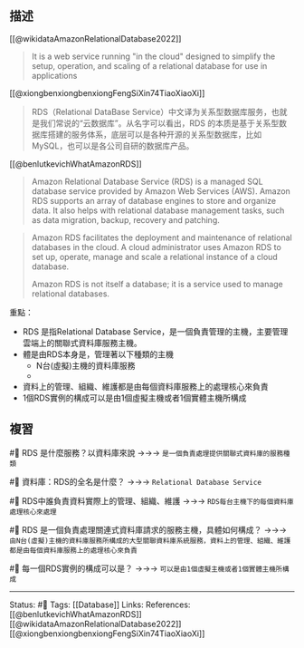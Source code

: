 ## 描述

[[@wikidataAmazonRelationalDatabase2022]]
> It is a web service running "in the cloud" designed to simplify the setup, operation, and scaling of a relational database for use in applications


[[@xiongbenxiongbenxiongFengSiXin74TiaoXiaoXi]]
> RDS（Relational DataBase Service）中文译为关系型数据库服务，也就是我们常说的“云数据库”。从名字可以看出，RDS 的本质是基于关系型数据库搭建的服务体系，底层可以是各种开源的关系型数据库，比如 MySQL，也可以是各公司自研的数据库产品。


[[@benlutkevichWhatAmazonRDS]]
> Amazon Relational Database Service (RDS) is a managed SQL database service provided by Amazon Web Services (AWS). Amazon RDS supports an array of database engines to store and organize data. It also helps with relational database management tasks, such as data migration, backup, recovery and patching.

> Amazon RDS facilitates the deployment and maintenance of relational databases in the cloud. A cloud administrator uses Amazon RDS to set up, operate, manage and scale a relational instance of a cloud database. 
> 
> Amazon RDS is not itself a database; it is a service used to manage relational databases.

重點：
- RDS 是指Relational Database Service，是一個負責管理的主機，主要管理雲端上的關聯式資料庫服務主機。
- 體是由RDS本身是，管理著以下種類的主機
	- N台(虛擬)主機的資料庫服務
	- 
- 資料上的管理、組織、維護都是由每個資料庫服務上的處理核心來負責
- 1個RDS實例的構成可以是由1個虛擬主機或者1個實體主機所構成

## 複習
#🧠 RDS 是什麼服務？以資料庫來說 ->->-> `是一個負責處理提供關聯式資料庫的服務種類`

#🧠  資料庫：RDS的全名是什麼？ ->->-> `Relational Database Service`

#🧠 RDS中誰負責資料實際上的管理、組織、維護 ->->-> `RDS每台主機下的每個資料庫處理核心來處理`

#🧠 RDS 是一個負責處理關連式資料庫請求的服務主機，具體如何構成？ ->->-> `由N台(虛擬)主機的資料庫服務所構成的大型關聯資料庫系統服務，資料上的管理、組織、維護都是由每個資料庫服務上的處理核心來負責`

#🧠 每一個RDS實例的構成可以是？ ->->-> `可以是由1個虛擬主機或者1個實體主機所構成`

---
Status: #🌱 
Tags:
[[Database]]
Links:
References:
[[@benlutkevichWhatAmazonRDS]]
[[@wikidataAmazonRelationalDatabase2022]]
[[@xiongbenxiongbenxiongFengSiXin74TiaoXiaoXi]]